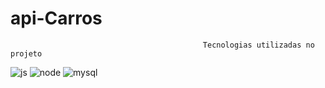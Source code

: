 # api-Carros
                                               Tecnologias utilizadas no projeto

![js](https://user-images.githubusercontent.com/102491438/232127160-668819e4-e467-47ad-8f1c-7aa2fa06557b.png)
![node](https://user-images.githubusercontent.com/102491438/232127241-15f423bf-e7f7-4f1a-bedf-4e734e2f86f2.png)
![mysql](https://user-images.githubusercontent.com/102491438/232127357-38a95ef1-1d08-4bac-bfaa-699aaeda4376.png)
